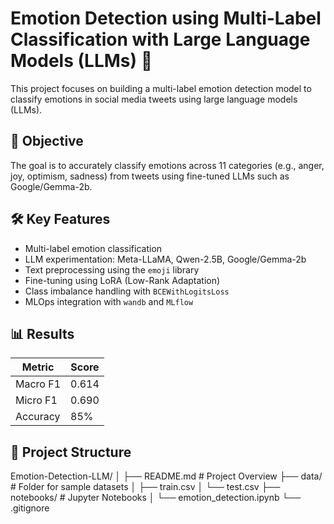 # Emotion Detection using Multi-Label Classification with Large Language Models (LLMs) 🤖

This project focuses on building a multi-label emotion detection model to classify emotions in social media tweets using large language models (LLMs).

## 🎯 Objective
The goal is to accurately classify emotions across 11 categories (e.g., anger, joy, optimism, sadness) from tweets using fine-tuned LLMs such as Google/Gemma-2b.

## 🛠️ Key Features
- Multi-label emotion classification
- LLM experimentation: Meta-LLaMA, Qwen-2.5B, Google/Gemma-2b
- Text preprocessing using the `emoji` library
- Fine-tuning using LoRA (Low-Rank Adaptation)
- Class imbalance handling with `BCEWithLogitsLoss`
- MLOps integration with `wandb` and `MLflow`

## 📊 Results
| Metric       | Score  |
|--------------|--------|
| Macro F1     | 0.614  |
| Micro F1     | 0.690  |
| Accuracy     | 85%    |

## 📂 Project Structure
Emotion-Detection-LLM/
│
├── README.md                  # Project Overview
├── data/                      # Folder for sample datasets
│   ├── train.csv
│   └── test.csv
├── notebooks/                 # Jupyter Notebooks
│   └── emotion_detection.ipynb
└── .gitignore 
